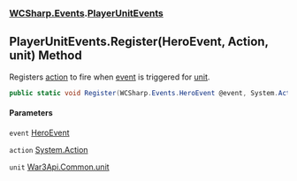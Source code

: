 ### [WCSharp.Events](WCSharp.Events.md 'WCSharp.Events').[PlayerUnitEvents](WCSharp.Events.PlayerUnitEvents.md 'WCSharp.Events.PlayerUnitEvents')

## PlayerUnitEvents.Register(HeroEvent, Action, unit) Method

Registers [action](WCSharp.Events.PlayerUnitEvents.Register(WCSharp.Events.HeroEvent,System.Action,War3Api.Common.unit).md#WCSharp.Events.PlayerUnitEvents.Register(WCSharp.Events.HeroEvent,System.Action,War3Api.Common.unit).action 'WCSharp.Events.PlayerUnitEvents.Register(WCSharp.Events.HeroEvent, System.Action, War3Api.Common.unit).action') to fire when [event](WCSharp.Events.PlayerUnitEvents.Register(WCSharp.Events.HeroEvent,System.Action,War3Api.Common.unit).md#WCSharp.Events.PlayerUnitEvents.Register(WCSharp.Events.HeroEvent,System.Action,War3Api.Common.unit).event 'WCSharp.Events.PlayerUnitEvents.Register(WCSharp.Events.HeroEvent, System.Action, War3Api.Common.unit).event') is triggered for [unit](WCSharp.Events.PlayerUnitEvents.Register(WCSharp.Events.HeroEvent,System.Action,War3Api.Common.unit).md#WCSharp.Events.PlayerUnitEvents.Register(WCSharp.Events.HeroEvent,System.Action,War3Api.Common.unit).unit 'WCSharp.Events.PlayerUnitEvents.Register(WCSharp.Events.HeroEvent, System.Action, War3Api.Common.unit).unit').

```csharp
public static void Register(WCSharp.Events.HeroEvent @event, System.Action action, War3Api.Common.unit unit);
```
#### Parameters

<a name='WCSharp.Events.PlayerUnitEvents.Register(WCSharp.Events.HeroEvent,System.Action,War3Api.Common.unit).event'></a>

`event` [HeroEvent](WCSharp.Events.HeroEvent.md 'WCSharp.Events.HeroEvent')

<a name='WCSharp.Events.PlayerUnitEvents.Register(WCSharp.Events.HeroEvent,System.Action,War3Api.Common.unit).action'></a>

`action` [System.Action](https://docs.microsoft.com/en-us/dotnet/api/System.Action 'System.Action')

<a name='WCSharp.Events.PlayerUnitEvents.Register(WCSharp.Events.HeroEvent,System.Action,War3Api.Common.unit).unit'></a>

`unit` [War3Api.Common.unit](https://docs.microsoft.com/en-us/dotnet/api/War3Api.Common.unit 'War3Api.Common.unit')